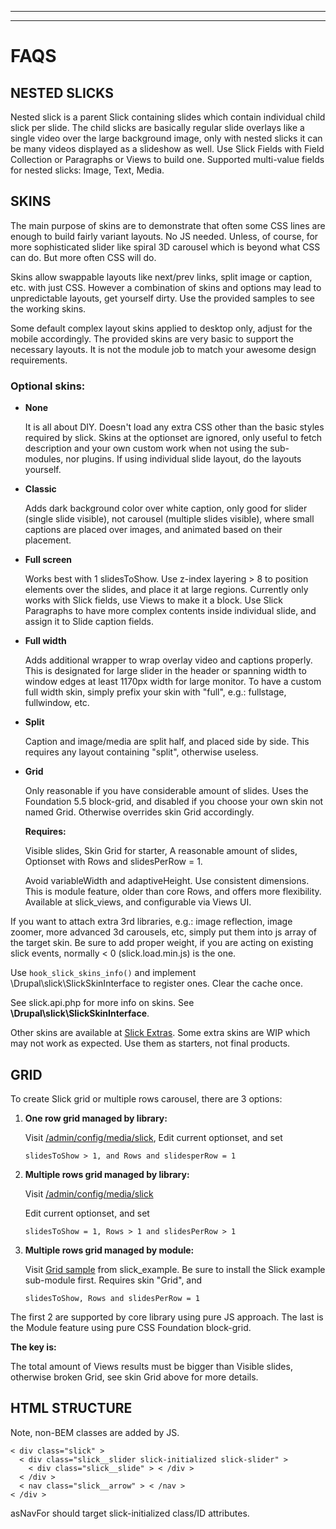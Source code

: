 ***
***
# <a name="faqs"></a>FAQS

## NESTED SLICKS
Nested slick is a parent Slick containing slides which contain individual child
slick per slide. The child slicks are basically regular slide overlays like
a single video over the large background image, only with nested slicks it can
be many videos displayed as a slideshow as well.
Use Slick Fields with Field Collection or Paragraphs or Views to build one.
Supported multi-value fields for nested slicks: Image, Text, Media.


## <a name="skins"></a>SKINS
The main purpose of skins are to demonstrate that often some CSS lines are
enough to build fairly variant layouts. No JS needed. Unless, of course, for
more sophisticated slider like spiral 3D carousel which is beyond what CSS can
do. But more often CSS will do.

Skins allow swappable layouts like next/prev links, split image or caption, etc.
with just CSS. However a combination of skins and options may lead to
unpredictable layouts, get yourself dirty. Use the provided samples to see
the working skins.

Some default complex layout skins applied to desktop only, adjust for the mobile
accordingly. The provided skins are very basic to support the necessary layouts.
It is not the module job to match your awesome design requirements.

### Optional skins:
* **None**

  It is all about DIY.
  Doesn't load any extra CSS other than the basic styles required by slick.
  Skins at the optionset are ignored, only useful to fetch description and
  your own custom work when not using the sub-modules, nor plugins.
  If using individual slide layout, do the layouts yourself.

* **Classic**

  Adds dark background color over white caption, only good for slider (single
  slide visible), not carousel (multiple slides visible), where small captions
  are placed over images, and animated based on their placement.

* **Full screen**

  Works best with 1 slidesToShow. Use z-index layering > 8 to position elements
  over the slides, and place it at large regions. Currently only works with
  Slick fields, use Views to make it a block. Use Slick Paragraphs to
  have more complex contents inside individual slide, and assign it to Slide
  caption fields.

* **Full width**

  Adds additional wrapper to wrap overlay video and captions properly.
  This is designated for large slider in the header or spanning width to window
  edges at least 1170px width for large monitor. To have a custom full width
  skin, simply prefix your skin with "full", e.g.: fullstage, fullwindow, etc.

* **Split**

  Caption and image/media are split half, and placed side by side. This requires
  any layout containing "split", otherwise useless.

* **Grid**

  Only reasonable if you have considerable amount of slides.
  Uses the Foundation 5.5 block-grid, and disabled if you choose your own skin
  not named Grid. Otherwise overrides skin Grid accordingly.

  **Requires:**

  Visible slides, Skin Grid for starter, A reasonable amount of slides,
  Optionset with Rows and slidesPerRow = 1.

  Avoid variableWidth and adaptiveHeight. Use consistent dimensions.
  This is module feature, older than core Rows, and offers more flexibility.
  Available at slick_views, and configurable via Views UI.

If you want to attach extra 3rd libraries, e.g.: image reflection, image zoomer,
more advanced 3d carousels, etc, simply put them into js array of the target
skin. Be sure to add proper weight, if you are acting on existing slick events,
normally < 0 (slick.load.min.js) is the one.

Use `hook_slick_skins_info()` and implement \Drupal\slick\SlickSkinInterface
to register ones. Clear the cache once.

See slick.api.php for more info on skins.
See **\Drupal\slick\SlickSkinInterface**.

Other skins are available at [Slick Extras](http://dgo.to/slick_extras).
Some extra skins are WIP which may not work as expected. Use them as starters,
not final products.


## GRID
To create Slick grid or multiple rows carousel, there are 3 options:

1. **One row grid managed by library:**

   Visit [/admin/config/media/slick](/admin/config/media/slick),
   Edit current optionset, and set

   `slidesToShow > 1, and Rows and slidesperRow = 1`

2. **Multiple rows grid managed by library:**

   Visit [/admin/config/media/slick](/admin/config/media/slick)

   Edit current optionset, and set

   `slidesToShow = 1, Rows > 1 and slidesPerRow > 1`

3. **Multiple rows grid managed by module:**

   Visit [Grid sample](/admin/structure/views/view/slick_x/edit/block_grid)
   from slick_example. Be sure to install the Slick example sub-module first.
   Requires skin "Grid", and

   `slidesToShow, Rows and slidesPerRow = 1`

The first 2 are supported by core library using pure JS approach.
The last is the Module feature using pure CSS Foundation block-grid.

**The key is:**

The total amount of Views results must be bigger than Visible slides, otherwise
broken Grid, see skin Grid above for more details.


## <a name="html-structure"></a>HTML STRUCTURE
Note, non-BEM classes are added by JS.

````
< div class="slick" >
  < div class="slick__slider slick-initialized slick-slider" >
    < div class="slick__slide" > < /div >
  < /div >
  < nav class="slick__arrow" > < /nav >
< /div >

````

asNavFor should target slick-initialized class/ID attributes.
